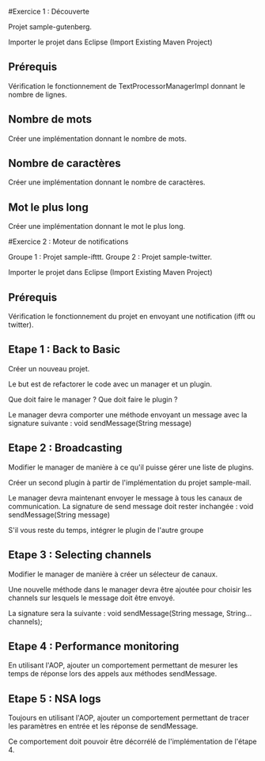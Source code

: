 #Exercice 1 : Découverte 

Projet sample-gutenberg.

Importer le projet dans Eclipse (Import Existing Maven Project)

## Prérequis 
Vérification le fonctionnement de TextProcessorManagerImpl donnant le nombre de lignes.

## Nombre de mots
Créer une implémentation donnant le nombre de mots.

## Nombre de caractères
Créer une implémentation donnant le nombre de caractères.

## Mot le plus long
Créer une implémentation donnant le mot le plus long.


#Exercice 2 : Moteur de notifications

Groupe 1 : Projet sample-ifttt.
Groupe 2 : Projet sample-twitter.


Importer le projet dans Eclipse (Import Existing Maven Project)

## Prérequis 
Vérification le fonctionnement du projet en envoyant une notification (ifft ou twitter).

## Etape 1 : Back to Basic
Créer un nouveau projet.

Le but est de refactorer le code avec un manager et un plugin.

Que doit faire le manager ?
Que doit faire le plugin ?

Le manager devra comporter une méthode envoyant un message avec la signature suivante : 
void sendMessage(String message)

## Etape 2 : Broadcasting
Modifier le manager de manière à ce qu'il puisse gérer une liste de plugins.

Créer un second plugin à partir de l'implémentation du projet sample-mail.

Le manager devra maintenant envoyer le message à tous les canaux de communication.
La signature de send message doit rester inchangée : 
void sendMessage(String message)

S'il vous reste du temps, intégrer le plugin de l'autre groupe

## Etape 3 : Selecting channels
Modifier le manager de manière à créer un sélecteur de canaux.

Une nouvelle méthode dans le manager devra être ajoutée pour choisir les channels sur lesquels le message doit être envoyé.

La signature sera la suivante : 
void sendMessage(String message, String... channels);

## Etape 4 : Performance monitoring
En utilisant l'AOP, ajouter un comportement permettant de mesurer les temps de réponse lors des appels aux méthodes sendMessage.

## Etape 5 : NSA logs
Toujours en utilisant l'AOP, ajouter un comportement permettant de tracer les paramètres en entrée et les réponse de sendMessage.

Ce comportement doit pouvoir être décorrélé de l'implémentation de l'étape 4.


